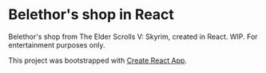 # Belethor's shop in React

Belethor's shop from The Elder Scrolls V: Skyrim, created in React. WIP. For entertainment purposes only.

This project was bootstrapped with [Create React App](https://github.com/facebook/create-react-app).
